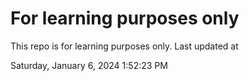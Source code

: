 # For learning purposes only
This repo is for learning purposes only.
Last updated at

Saturday, January 6, 2024 1:52:23 PM

